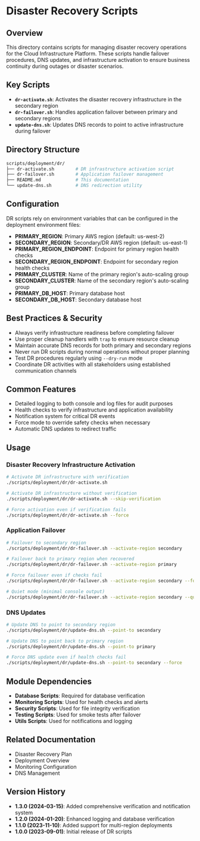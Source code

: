# Disaster Recovery Scripts

## Overview

This directory contains scripts for managing disaster recovery operations for the Cloud Infrastructure Platform. These scripts handle failover procedures, DNS updates, and infrastructure activation to ensure business continuity during outages or disaster scenarios.

## Key Scripts

- **`dr-activate.sh`**: Activates the disaster recovery infrastructure in the secondary region
- **`dr-failover.sh`**: Handles application failover between primary and secondary regions
- **`update-dns.sh`**: Updates DNS records to point to active infrastructure during failover

## Directory Structure

```bash
scripts/deployment/dr/
├── dr-activate.sh        # DR infrastructure activation script
├── dr-failover.sh        # Application failover management
├── README.md             # This documentation
└── update-dns.sh         # DNS redirection utility
```

## Configuration

DR scripts rely on environment variables that can be configured in the deployment environment files:

- **PRIMARY_REGION**: Primary AWS region (default: us-west-2)
- **SECONDARY_REGION**: Secondary/DR AWS region (default: us-east-1)
- **PRIMARY_REGION_ENDPOINT**: Endpoint for primary region health checks
- **SECONDARY_REGION_ENDPOINT**: Endpoint for secondary region health checks
- **PRIMARY_CLUSTER**: Name of the primary region's auto-scaling group
- **SECONDARY_CLUSTER**: Name of the secondary region's auto-scaling group
- **PRIMARY_DB_HOST**: Primary database host
- **SECONDARY_DB_HOST**: Secondary database host

## Best Practices & Security

- Always verify infrastructure readiness before completing failover
- Use proper cleanup handlers with `trap` to ensure resource cleanup
- Maintain accurate DNS records for both primary and secondary regions
- Never run DR scripts during normal operations without proper planning
- Test DR procedures regularly using `--dry-run` mode
- Coordinate DR activities with all stakeholders using established communication channels

## Common Features

- Detailed logging to both console and log files for audit purposes
- Health checks to verify infrastructure and application availability
- Notification system for critical DR events
- Force mode to override safety checks when necessary
- Automatic DNS updates to redirect traffic

## Usage

### Disaster Recovery Infrastructure Activation

```bash
# Activate DR infrastructure with verification
./scripts/deployment/dr/dr-activate.sh

# Activate DR infrastructure without verification
./scripts/deployment/dr/dr-activate.sh --skip-verification

# Force activation even if verification fails
./scripts/deployment/dr/dr-activate.sh --force
```

### Application Failover

```bash
# Failover to secondary region
./scripts/deployment/dr/dr-failover.sh --activate-region secondary

# Failover back to primary region when recovered
./scripts/deployment/dr/dr-failover.sh --activate-region primary

# Force failover even if checks fail
./scripts/deployment/dr/dr-failover.sh --activate-region secondary --force

# Quiet mode (minimal console output)
./scripts/deployment/dr/dr-failover.sh --activate-region secondary --quiet
```

### DNS Updates

```bash
# Update DNS to point to secondary region
./scripts/deployment/dr/update-dns.sh --point-to secondary

# Update DNS to point back to primary region
./scripts/deployment/dr/update-dns.sh --point-to primary

# Force DNS update even if health checks fail
./scripts/deployment/dr/update-dns.sh --point-to secondary --force
```

## Module Dependencies

- **Database Scripts**: Required for database verification
- **Monitoring Scripts**: Used for health checks and alerts
- **Security Scripts**: Used for file integrity verification
- **Testing Scripts**: Used for smoke tests after failover
- **Utils Scripts**: Used for notifications and logging

## Related Documentation

- Disaster Recovery Plan
- Deployment Overview
- Monitoring Configuration
- DNS Management

## Version History

- **1.3.0 (2024-03-15)**: Added comprehensive verification and notification system
- **1.2.0 (2024-01-20)**: Enhanced logging and database verification
- **1.1.0 (2023-11-10)**: Added support for multi-region deployments
- **1.0.0 (2023-09-01)**: Initial release of DR scripts
